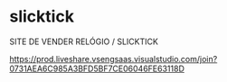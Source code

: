 # slicktick
SITE DE VENDER RELÓGIO / SLICKTICK

https://prod.liveshare.vsengsaas.visualstudio.com/join?0731AEA6C985A3BFD5BF7CE06046FE63118D
